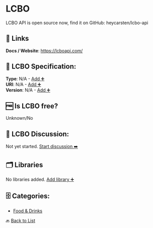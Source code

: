 # LCBO

LCBO API is open source now, find it on GitHub: heycarsten/lcbo-api

##  🔗 Links
**Docs / Website**: https://lcboapi.com/

## 🧬 LCBO Specification:
**Type**: N/A - [Add ➕](https://github.com/apis-list/apis-list/edit/main/apis/lcbo/lcbo.yaml)  
**URI**: N/A - [Add ➕](https://github.com/apis-list/apis-list/edit/main/apis/lcbo/lcbo.yaml)  
**Version**: N/A - [Add ➕](https://github.com/apis-list/apis-list/edit/main/apis/lcbo/lcbo.yaml)

## 🆓 Is LCBO free?
 Unknown/No 

## 💬 LCBO Discussion:
Not yet started. [Start discussion ➡️](https://github.com/apis-list/apis-list/discussions/new)

## 🗂️ Libraries

No libraries added. [Add library ➕](https://github.com/apis-list/apis-list/edit/main/apis/lcbo/lcbo.yaml)    


## 🗄️ Categories:
- [Food & Drinks](https://github.com/apis-list/apis-list#food--drinks-)

🔙  [Back to List](https://github.com/apis-list/apis-list)
